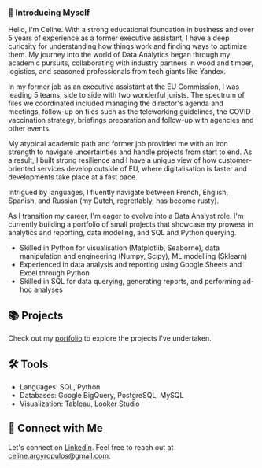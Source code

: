 ### 🙋 Introducing Myself

Hello, I'm Celine. With a strong educational foundation in business and over 5 years of experience as a former executive assistant, I have a deep curiosity for understanding how things work and finding ways to optimize them. My journey into the world of Data Analytics began through my academic pursuits, collaborating with industry partners in wood and timber, logistics, and seasoned professionals from tech giants like Yandex.

In my former job as an executive assistant at the EU Commission, I was leading 5 teams, side to side with two wonderful jurists. The spectrum of files we coordinated included managing the director's agenda and meetings, follow-up on files such as the teleworking guidelines, the COVID vaccination strategy, briefings preparation and follow-up with agencies and other events.

My atypical academic path and former job provided me with an iron strength to navigate uncertainties and handle projects from start to end. As a result, I built strong resilience and I have a unique view of how customer-oriented services develop outside of EU, where digitalisation is faster and developments take place at a fast pace. 

Intrigued by languages, I fluently navigate between French, English, Spanish, and Russian (my Dutch, regrettably, has become rusty). 

As I transition my career, I'm eager to evolve into a Data Analyst role. I'm currently building a portfolio of small projects that showcase my prowess in analytics and reporting, data modeling, and SQL and Python querying.

- Skilled in Python for visualisation (Matplotlib, Seaborne), data manipulation and engineering (Numpy, Scipy), ML modelling (Sklearn)
- Experienced in data analysis and reporting using Google Sheets and Excel through Python
- Skilled in SQL for data querying, generating reports, and performing ad-hoc analyses

## 📚 Projects

Check out my [portfolio](https://github.com/celinargy/Portfolio-guide/blob/main/README.md) to explore the projects I've undertaken.

## 🛠️ Tools

- Languages: SQL, Python
- Databases: Google BigQuery, PostgreSQL, MySQL
- Visualization: Tableau, Looker Studio

## 👋 Connect with Me

Let's connect on [LinkedIn](https://www.linkedin.com/in/celineargyropoulos/). Feel free to reach out at [celine.argyropulos@gmail.com](mailto:celine.argyropoulos@gmail.com).
